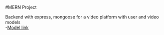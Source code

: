 #MERN Project

Backend with express, mongoose for a video platform with user and video models
<br/> -[Model link](https://app.eraser.io/workspace/YtPqZ1VogxGy1jzIDkzj)
